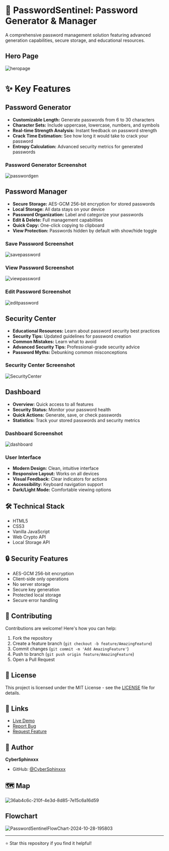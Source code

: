 # 🔐 PasswordSentinel: Password Generator & Manager

A comprehensive password management solution featuring advanced generation capabilities, secure storage, and educational resources.

## Hero Page
![heropage](https://github.com/user-attachments/assets/8a55ca07-55d5-4a98-af53-5dfce055e77f)

# ✨ Key Features

## **Password Generator**
- **Customizable Length:** Generate passwords from 6 to 30 characters
- **Character Sets:** Include uppercase, lowercase, numbers, and symbols
- **Real-time Strength Analysis:** Instant feedback on password strength
- **Crack Time Estimation:** See how long it would take to crack your password
- **Entropy Calculation:** Advanced security metrics for generated passwords

### Password Generator Screenshot
![passwordgen](https://github.com/user-attachments/assets/a63ff9ce-ba58-40fb-b8a0-29f7e95cc755)

## **Password Manager**
- **Secure Storage:** AES-GCM 256-bit encryption for stored passwords
- **Local Storage:** All data stays on your device
- **Password Organization:** Label and categorize your passwords
- **Edit & Delete:** Full management capabilities
- **Quick Copy:** One-click copying to clipboard
- **View Protection:** Passwords hidden by default with show/hide toggle

### **Save Password Screenshot**
![savepassword](https://github.com/user-attachments/assets/82867252-6972-45b3-bc5c-3dd37a21aa40)

### **View Password Screenshot**
![viewpassword](https://github.com/user-attachments/assets/3afa7684-00ee-4401-a175-3cd23088f9aa)

### **Edit Password Screenshot**
![editpassword](https://github.com/user-attachments/assets/67e467d5-e523-47f4-938e-a03d03b24267)


## **Security Center**
- **Educational Resources:** Learn about password security best practices
- **Security Tips:** Updated guidelines for password creation
- **Common Mistakes:** Learn what to avoid
- **Advanced Security Tips:** Professional-grade security advice
- **Password Myths:** Debunking common misconceptions

### **Security Center Screenshot**
![SecurityCenter](https://github.com/user-attachments/assets/32907289-3daa-4e63-b444-15677a303450)


## **Dashboard**
- **Overview:** Quick access to all features
- **Security Status:** Monitor your password health
- **Quick Actions:** Generate, save, or check passwords
- **Statistics:** Track your stored passwords and security metrics

### **Dashboard Screenshot**
![dashboard](https://github.com/user-attachments/assets/25eb25eb-21b3-4f05-9b3e-7c23544b8132)

### **User Interface**
- **Modern Design:** Clean, intuitive interface
- **Responsive Layout:** Works on all devices
- **Visual Feedback:** Clear indicators for actions
- **Accessibility:** Keyboard navigation support
- **Dark/Light Mode:** Comfortable viewing options

## 🛠️ Technical Stack
- HTML5
- CSS3
- Vanilla JavaScript
- Web Crypto API
- Local Storage API

## 🔒 Security Features
- AES-GCM 256-bit encryption
- Client-side only operations
- No server storage
- Secure key generation
- Protected local storage
- Secure error handling


## 🤝 Contributing

Contributions are welcome! Here's how you can help:

1. Fork the repository
2. Create a feature branch (`git checkout -b feature/AmazingFeature`)
3. Commit changes (`git commit -m 'Add AmazingFeature'`)
4. Push to branch (`git push origin feature/AmazingFeature`)
5. Open a Pull Request

## 📜 License

This project is licensed under the MIT License - see the [LICENSE](LICENSE) file for details.

## 🔗 Links

- [Live Demo](https://password-sentinel.vercel.app)
- [Report Bug](https://github.com/CyberSphinxxx/PasswordSentinel/issues)
- [Request Feature](https://github.com/CyberSphinxxx/PasswordSentinel/issues)

## 👤 Author

**CyberSphinxxx**
- GitHub: [@CyberSphinxxx](https://github.com/CyberSphinxxx)

## 🗺️ Map
![36ab4c6c-210f-4e3d-8d85-7e15c6a16d59](https://github.com/user-attachments/assets/98ecc9c4-2299-405e-9372-826cfbfdb107)

## Flowchart
![PasswordSentinelFlowChart-2024-10-28-195803](https://github.com/user-attachments/assets/4ec28862-bf66-4464-9ed7-b196630ec09c)

---

⭐️ Star this repository if you find it helpful!
